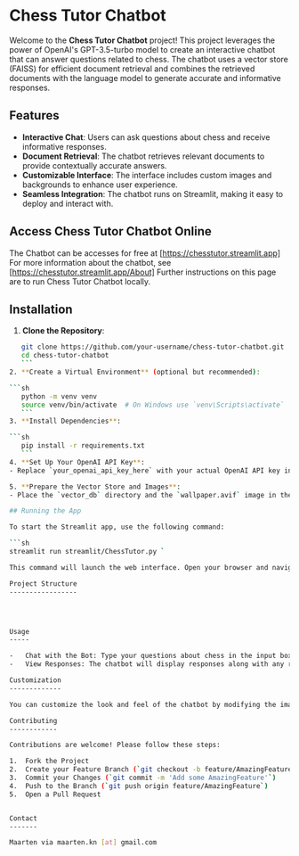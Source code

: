 # Chess Tutor Chatbot

Welcome to the **Chess Tutor Chatbot** project! This project leverages the power of OpenAI's GPT-3.5-turbo model to create an interactive chatbot that can answer questions related to chess. The chatbot uses a vector store (FAISS) for efficient document retrieval and combines the retrieved documents with the language model to generate accurate and informative responses.

## Features

- **Interactive Chat**: Users can ask questions about chess and receive informative responses.
- **Document Retrieval**: The chatbot retrieves relevant documents to provide contextually accurate answers.
- **Customizable Interface**: The interface includes custom images and backgrounds to enhance user experience.
- **Seamless Integration**: The chatbot runs on Streamlit, making it easy to deploy and interact with.

## Access Chess Tutor Chatbot Online

The Chatbot can be accesses for free at [https://chesstutor.streamlit.app]
For more information about the chatbot, see [https://chesstutor.streamlit.app/About]
Further instructions on this page are to run Chess Tutor Chatbot locally.

## Installation

1. **Clone the Repository**:

 ```sh
    git clone https://github.com/your-username/chess-tutor-chatbot.git
    cd chess-tutor-chatbot
    ```
2. **Create a Virtual Environment** (optional but recommended):

 ```sh
    python -m venv venv
    source venv/bin/activate  # On Windows use `venv\Scripts\activate`
    ```
3. **Install Dependencies**:

 ```sh
    pip install -r requirements.txt
    ```
4. **Set Up Your OpenAI API Key**:
 - Replace `your_openai_api_key_here` with your actual OpenAI API key in `config.toml`.

5. **Prepare the Vector Store and Images**:
 - Place the `vector_db` directory and the `wallpaper.avif` image in the `streamlit/images` directory.

## Running the App

To start the Streamlit app, use the following command:

```sh
streamlit run streamlit/ChessTutor.py `

This command will launch the web interface. Open your browser and navigate to `http://localhost:8501` to interact with the Chess Tutor Chatbot.

Project Structure
-----------------




Usage
-----

-   Chat with the Bot: Type your questions about chess in the input box and press Enter.
-   View Responses: The chatbot will display responses along with any relevant source documents.

Customization
-------------

You can customize the look and feel of the chatbot by modifying the images and background in the `streamlit/images` directory.

Contributing
------------

Contributions are welcome! Please follow these steps:

1.  Fork the Project
2.  Create your Feature Branch (`git checkout -b feature/AmazingFeature`)
3.  Commit your Changes (`git commit -m 'Add some AmazingFeature'`)
4.  Push to the Branch (`git push origin feature/AmazingFeature`)
5.  Open a Pull Request


Contact
-------

Maarten via maarten.kn [at] gmail.com
